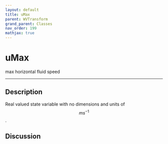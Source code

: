 ```yaml
---
layout: default
title: uMax
parent: WVTransform
grand_parent: Classes
nav_order: 199
mathjax: true
---
```


#  uMax

max horizontal fluid speed


---

## Description
Real valued state variable with no dimensions and units of $$m s^{-1}$$.

## Discussion

